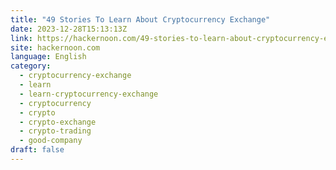 ```yaml
---
title: "49 Stories To Learn About Cryptocurrency Exchange"
date: 2023-12-28T15:13:13Z
link: https://hackernoon.com/49-stories-to-learn-about-cryptocurrency-exchange?source=rss&utm_medium=RSS&utm_source=news.12bit.vn
site: hackernoon.com
language: English
category:
  - cryptocurrency-exchange
  - learn
  - learn-cryptocurrency-exchange
  - cryptocurrency
  - crypto
  - crypto-exchange
  - crypto-trading
  - good-company
draft: false
---
```

